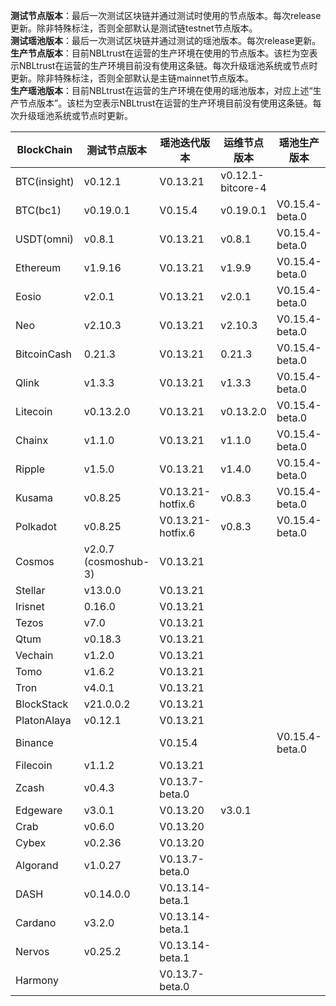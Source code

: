 **测试节点版本**：最后一次测试区块链并通过测试时使用的节点版本。每次release更新。除非特殊标注，否则全部默认是测试链testnet节点版本。<br/>
**测试瑶池版本**：最后一次测试区块链并通过测试的瑶池版本。每次release更新。<br/>
**生产节点版本**：目前NBLtrust在运营的生产环境在使用的节点版本。该栏为空表示NBLtrust在运营的生产环境目前没有使用这条链。每次升级瑶池系统或节点时更新。除非特殊标注，否则全部默认是主链mainnet节点版本。<br/>
**生产瑶池版本**：目前NBLtrust在运营的生产环境在使用的瑶池版本，对应上述“生产节点版本”。该栏为空表示NBLtrust在运营的生产环境目前没有使用这条链。每次升级瑶池系统或节点时更新。<br/>


| BlockChain  | 测试节点版本 | 瑶池迭代版本 | 运维节点版本 | 瑶池生产版本 |
| ----------- | ---------- | ---------- | ---------- | ---------- | 
| BTC(insight) | v0.12.1    | V0.13.21 |    v0.12.1-bitcore-4  |  |
| BTC(bc1)    | v0.19.0.1    | V0.15.4 |    v0.19.0.1  | V0.15.4-beta.0 |
| USDT(omni) | v0.8.1    | V0.13.21 |    v0.8.1  | V0.15.4-beta.0 |
| Ethereum    | v1.9.16     | V0.13.21 |     	v1.9.9 | V0.15.4-beta.0 |
| Eosio       | v2.0.1 | V0.13.21 | v2.0.1 | V0.15.4-beta.0 |
| Neo         | v2.10.3    | V0.13.21 |    	v2.10.3 | V0.15.4-beta.0   |
| BitcoinCash | 0.21.3     | V0.13.21 | 0.21.3   | V0.15.4-beta.0 |
| Qlink       | v1.3.3     | V0.13.21 |  	v1.3.3    | V0.15.4-beta.0 |
| Litecoin    | v0.13.2.0    | V0.13.21 |   v0.13.2.0   | V0.15.4-beta.0 |
| Chainx      | v1.1.0     | V0.13.21 |  v1.1.0    | V0.15.4-beta.0 | 
| Ripple      | v1.5.0     | V0.13.21 |  	v1.4.0    | V0.15.4-beta.0 |
| Kusama      | v0.8.25    | V0.13.21-hotfix.6 |  v0.8.3  | V0.15.4-beta.0 | 
| Polkadot      | v0.8.25    | V0.13.21-hotfix.6 |  v0.8.3  | V0.15.4-beta.0 |
| Cosmos      | v2.0.7 (cosmoshub-3)     | V0.13.21 |    |  |
| Stellar     | v13.0.0    | V0.13.21 |    |  |
| Irisnet     | 0.16.0    | V0.13.21 |  	   |  |
| Tezos       | v7.0   | V0.13.21 |      |  |
| Qtum        | v0.18.3    | V0.13.21 |     |  | 
| Vechain     | v1.2.0     | V0.13.21 |      |  |
| Tomo        | v1.6.2     | V0.13.21 |      |  | 
| Tron        | v4.0.1 | V0.13.21 |     	       |  |
| BlockStack  | v21.0.0.2 | V0.13.21 |     	       |  |
| PlatonAlaya      | v0.12.1   | V0.13.21 |   |    |
| Binance     | |V0.15.4 | |V0.15.4-beta.0
| Filecoin     |v1.1.2 |V0.13.21 | |
| Zcash       | v0.4.3     | V0.13.7-beta.0 |   	   |  | 
| Edgeware    | v3.0.1    | V0.13.20 | v3.0.1     |       | 
| Crab        |  v0.6.0   | V0.13.20 |         |    |
| Cybex       | v0.2.36    | V0.13.20 |   	  |  |
| Algorand    | v1.0.27    | V0.13.7-beta.0 |      |  |
| DASH        | v0.14.0.0   | V0.13.14-beta.1 |        |    |
| Cardano     | v3.2.0     | V0.13.14-beta.1 |            |            | 
| Nervos      | v0.25.2   | V0.13.14-beta.1 |            |         | 
| Harmony     |            | V0.13.7-beta.0 |            | | 
